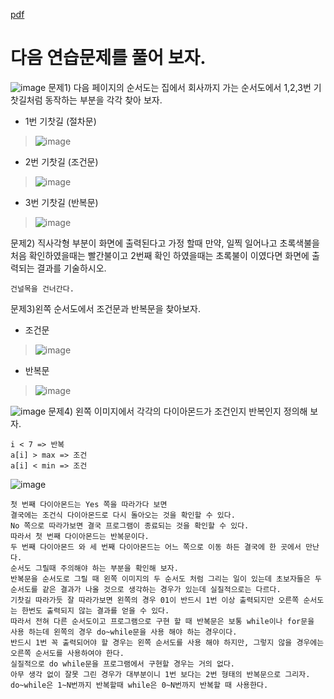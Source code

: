 [pdf](./JAVA240812simple254.pdf)
# 다음 연습문제를 풀어 보자.
![image](./images/image6.png)
문제1) 다음 페이지의 순서도는 집에서 회사까지 가는
순서도에서 1,2,3번 기찻길처럼 
동작하는 부분을 각각 찾아 보자.
- 1번 기찻길 (절차문)
> ![image](./images/image11.png)
- 2번 기찻길 (조건문)
> ![image](./images/image12.png)
- 3번 기찻길 (반복문)
> ![image](./images/image13.png)


문제2) 직사각형 부분이 화면에 출력된다고 가정 할때 
만약, 일찍 일어나고 초록색불을 처음 확인하였을때는 
빨간불이고 2번째 확인 하였을때는 초록불이 이였다면 
화면에 출력되는 결과를 기술하시오.
```
건널목을 건너간다.
```
문제3)왼쪽 순서도에서 조건문과 반복문을 찾아보자.
- 조건문
> ![image](./images/image9.png)
- 반복문
> ![image](./images/image10.png)



![image](./images/image7.png)
문제4) 왼쪽 이미지에서 각각의 다이아몬드가 조건인지 반복인지 정의해 보자.
```
i < 7 => 반복
a[i] > max => 조건
a[i] < min => 조건
```
![image](./images/image8.png)
```
첫 번째 다이아몬드는 Yes 쪽을 따라가다 보면 
결국에는 조건식 다이아몬드로 다시 돌아오는 것을 확인할 수 있다. 
No 쪽으로 따라가보면 결국 프로그램이 종료되는 것을 확인할 수 있다. 
따라서 첫 번째 다이아몬드는 반복문이다.
두 번째 다이아몬드 와 세 번째 다이아몬드는 어느 쪽으로 이동 하든 결국에 한 곳에서 만난다.
순서도 그릴때 주의해야 하는 부분을 확인해 보자. 
반복문을 순서도로 그릴 때 왼쪽 이미지의 두 순서도 처럼 그리는 일이 있는데 초보자들은 두 순서도를 같은 결과가 나올 것으로 생각하는 경우가 있는데 실질적으로는 다르다. 
기찻길 따라가듯 잘 따라가보면 왼쪽의 경우 01이 반드시 1번 이상 출력되지만 오른쪽 순서도는 한번도 출력되지 않는 결과를 얻을 수 있다. 
따라서 전혀 다른 순서도이고 프로그램으로 구현 할 때 반복문은 보통 while이나 for문을 사용 하는데 왼쪽의 경우 do~while문을 사용 해야 하는 경우이다. 
반드시 1번 꼭 출력되어야 할 경우는 왼쪽 순서도를 사용 해야 하지만, 그렇지 않을 경우에는 오른쪽 순서도를 사용하여야 한다.
실질적으로 do while문을 프로그램에서 구현할 경우는 거의 없다. 
아무 생각 없이 잘못 그린 경우가 대부분이니 1번 보다는 2번 형태의 반복문으로 그리자.
do~while은 1~N번까지 반복할때 while은 0~N번까지 반복할 때 사용한다.
```
